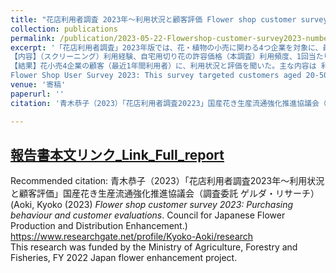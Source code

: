 ```yaml
---
title: "花店利用者調査 2023年～利用状況と顧客評価 Flower shop customer survey 2023 Japan"
collection: publications
permalink: /publication/2023-05-22-Flowershop-customer-survey2023-number-25
excerpt: '「花店利用者調査」2023年版では、花・植物の小売に関わる4つ企業を対象に、最近1年間の利用者全500名に、利用状況や評価を尋ねた（2023年1月実施）。
【内容】（スクリーニング）利用経験、自宅用切り花の許容価格（本調査）利用頻度、1回当たりの利用金額、用途、購入内容、物日の購入、顧客満足（CS）関連指標（品質、コスパ、総合満足、情緒的充足、継続利用意向、共感度、推奨（口コミ）意向）、花店サービス項目別評価と顧客満足、よい点、改善してほしい点に関する自由回答テキスト分析。
【結果】花小売4企業の顧客（最近1年間利用者）に、利用状況と評価を聞いた。主な内容は 利用頻度、用途、購入内容、1回当たりの利用金額、当店利用割合、物日の購入、顧客満足関連指標（品質、コスパ、総合満足、継続利用意向、推奨意向など）、サービス項目別品質評価、 よい点、改善してほしい点（自由回答）。農林水産省「ジャパンフラワー強化プロジェクト推進事業」（2022年度）の一環として、国産花き生産流通強化推進協議会が実施。 今回は日比谷花壇、青山フラワーマーケット、イオン、ユニクロフラワーの利用者で関東圏在住の20～50代対象。コロナ禍後、従来通り花の専門チェーンが顧客から高い評価を受ける一方、最近の価格高騰を受けて、求めやすい価格帯でコスパのよい花を提供するタイプの店が底堅い支持を得た。市場での花の高値傾向の影響を受け、品質志向型の店では、コスパでの高評価が微妙に取りにくくなっている。日比谷、青フラの花専門店2社の顧客満足は安定して高水準にある一方、ユニクロフラワーは、シンプルで明快な価格体系と買いやすい店づくりが支持され、顧客満足も専門店2社に次ぐレベルで、特にコスパについては既に定評がある。衣服と同じく、「季節感」も、アピールし、物日に一定程度売りつつ、それ以外の日に需要平準化している。若年層だけでなく、近年購入率が急速に減退していたミドル世代の女性客を引き付けている。花専門店に対しては、自由回答を見る限り、価格への改善要望が目立つ。「価格（絶対額）を安くしてほしい」という意見は従来からあるが、2023年は「高いので自宅用では買えない、プレゼントやイベント時のみ」という声が相次いだ。2022年は全国、2023年は関東在住者対象で直接比較できないが、各社とも前年と比べて低い価格帯の購入者の割合が減っているようにみえる。これが需要、特にホームユースにどう影響していくかが気になる。
Flower Shop User Survey 2023: This survey targeted customers aged 20-50 residing in the Greater Tokyo area who made purchases within the past year at one of the four flower retailers: Hibiya Kadan, Aoyama Flower Market, Aeon, and UNIQLO Flower. The main topics covered in the survey include usage frequency and purpose, purchase details, average expenditure per visit, store utilization rate, customer satisfaction indices (quality, cost effectiveness, overall satisfaction, intention to continue using, intention to recommend), and assessment of service quality. The survey also included open-ended questions to gather feedback on areas of excellence and areas for improvement. As in previous years, specialist flower chain stores like Hibiya and Aoyama maintained their outstanding reputations, supported by a wide range of customer base and loyal clientele. Meanwhile, in light of recent price surges, shops that offer flowers at affordable price ranges received significant recognition. The rising prices have slightly disadvantaged quality-focused shops, making it somewhat challenging for them to achieve the highest rating for cost-effectiveness. In contrast, UNIQLO Flower has earned a positive reputation by emphasizing simple and transparent pricing. Notably, UNIQLO Flower appears to perform well on non-peak sales days, attracting not only younger generations but also middle-aged women whose flower purchasing rate has been declining rapidly over the past decade. Overall, there may have been a decrease in the proportion of buyers in the lower price range, which typically indicates home use. It is important to monitor how this trend will impact the demand for flowers. The survey was carried out by the Council for Japanese Flower Production and Distribution Enhancement. Funded by the Japanese Ministry of Agriculture, Forestry and Fisheries, as part of the Japan Flower Enhancement Project Promotion Program (FY2022).'
venue: '寄稿'
paperurl: ''
citation: '青木恭子（2023）「花店利用者調査20223」国産花き生産流通強化推進協議会（調査委託 ゲルダ・リサーチ）'

---
```


## [報告書本文リンク_Link_Full_report](https://www.researchgate.net/publication/370939619_huadianliyongzhediaozha_baogaoshu_2023nianFY2022)  
Recommended citation: 青木恭子（2023）「花店利用者調査2023年～利用状況と顧客評価」国産花き生産流通強化推進協議会（調査委託 ゲルダ・リサーチ）(Aoki, Kyoko (2023) *Flower shop customer survey 2023: Purchasing behaviour and customer evaluations*. Council for Japanese Flower Production and Distribution Enhancement.)   
https://www.researchgate.net/profile/Kyoko-Aoki/research  
This research was funded by the Ministry of Agriculture, Forestry and Fisheries, FY 2022 Japan flower enhancement project.  

<br>
